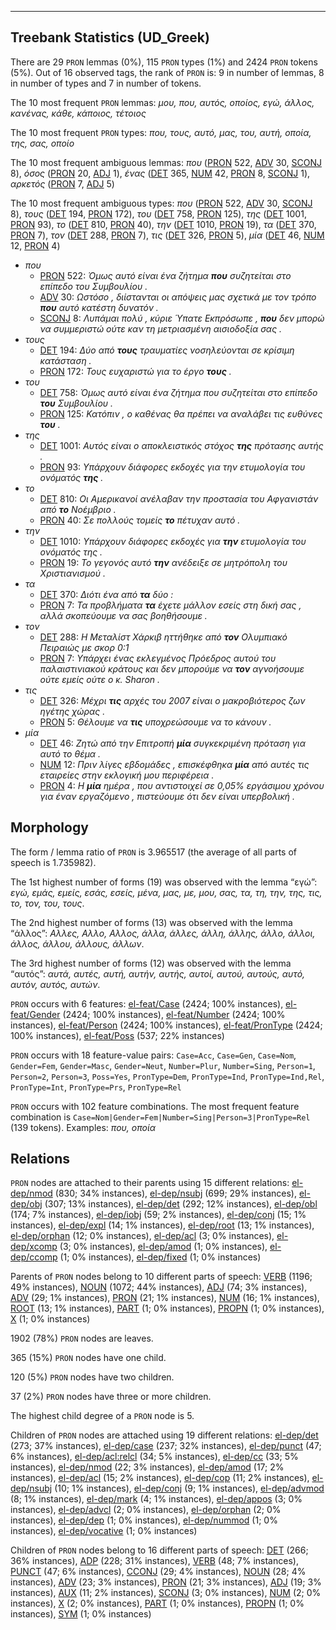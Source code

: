 

--------------------------------------------------------------------------------

## Treebank Statistics (UD_Greek)

There are 29 `PRON` lemmas (0%), 115 `PRON` types (1%) and 2424 `PRON` tokens (5%).
Out of 16 observed tags, the rank of `PRON` is: 9 in number of lemmas, 8 in number of types and 7 in number of tokens.

The 10 most frequent `PRON` lemmas: <em>μου, που, αυτός, οποίος, εγώ, άλλος, κανένας, κάθε, κάποιος, τέτοιος</em>

The 10 most frequent `PRON` types:  <em>που, τους, αυτό, μας, του, αυτή, οποία, της, σας, οποίο</em>

The 10 most frequent ambiguous lemmas: <em>που</em> ([PRON]() 522, [ADV]() 30, [SCONJ]() 8), <em>όσος</em> ([PRON]() 20, [ADJ]() 1), <em>ένας</em> ([DET]() 365, [NUM]() 42, [PRON]() 8, [SCONJ]() 1), <em>αρκετός</em> ([PRON]() 7, [ADJ]() 5)

The 10 most frequent ambiguous types:  <em>που</em> ([PRON]() 522, [ADV]() 30, [SCONJ]() 8), <em>τους</em> ([DET]() 194, [PRON]() 172), <em>του</em> ([DET]() 758, [PRON]() 125), <em>της</em> ([DET]() 1001, [PRON]() 93), <em>το</em> ([DET]() 810, [PRON]() 40), <em>την</em> ([DET]() 1010, [PRON]() 19), <em>τα</em> ([DET]() 370, [PRON]() 7), <em>τον</em> ([DET]() 288, [PRON]() 7), <em>τις</em> ([DET]() 326, [PRON]() 5), <em>μία</em> ([DET]() 46, [NUM]() 12, [PRON]() 4)


* <em>που</em>
  * [PRON]() 522: <em>Όμως αυτό είναι ένα ζήτημα <b>που</b> συζητείται στο επίπεδο του Συμβουλίου .</em>
  * [ADV]() 30: <em>Ωστόσο , διίστανται οι απόψεις μας σχετικά με τον τρόπο <b>που</b> αυτό κατέστη δυνατόν .</em>
  * [SCONJ]() 8: <em>Λυπάμαι πολύ , κύριε Ύπατε Εκπρόσωπε , <b>που</b> δεν μπορώ να συμμεριστώ ούτε καν τη μετριασμένη αισιοδοξία σας .</em>
* <em>τους</em>
  * [DET]() 194: <em>Δύο από <b>τους</b> τραυματίες νοσηλεύονται σε κρίσιμη κατάσταση .</em>
  * [PRON]() 172: <em>Τους ευχαριστώ για το έργο <b>τους</b> .</em>
* <em>του</em>
  * [DET]() 758: <em>Όμως αυτό είναι ένα ζήτημα που συζητείται στο επίπεδο <b>του</b> Συμβουλίου .</em>
  * [PRON]() 125: <em>Κατόπιν , ο καθένας θα πρέπει να αναλάβει τις ευθύνες <b>του</b> .</em>
* <em>της</em>
  * [DET]() 1001: <em>Αυτός είναι ο αποκλειστικός στόχος <b>της</b> πρότασης αυτής .</em>
  * [PRON]() 93: <em>Υπάρχουν διάφορες εκδοχές για την ετυμολογία του ονόματός <b>της</b> .</em>
* <em>το</em>
  * [DET]() 810: <em>Οι Αμερικανοί ανέλαβαν την προστασία του Αφγανιστάν από <b>το</b> Νοέμβριο .</em>
  * [PRON]() 40: <em>Σε πολλούς τομείς <b>το</b> πέτυχαν αυτό .</em>
* <em>την</em>
  * [DET]() 1010: <em>Υπάρχουν διάφορες εκδοχές για <b>την</b> ετυμολογία του ονόματός της .</em>
  * [PRON]() 19: <em>Το γεγονός αυτό <b>την</b> ανέδειξε σε μητρόπολη του Χριστιανισμού .</em>
* <em>τα</em>
  * [DET]() 370: <em>Διότι ένα από <b>τα</b> δύο :</em>
  * [PRON]() 7: <em>Τα προβλήματα <b>τα</b> έχετε μάλλον εσείς στη δική σας , αλλά σκοπεύουμε να σας βοηθήσουμε .</em>
* <em>τον</em>
  * [DET]() 288: <em>Η Μεταλίστ Χάρκιβ ηττήθηκε από <b>τον</b> Ολυμπιακό Πειραιώς με σκορ 0:1</em>
  * [PRON]() 7: <em>Υπάρχει ένας εκλεγμένος Πρόεδρος αυτού του παλαιστινιακού κράτους και δεν μπορούμε να <b>τον</b> αγνοήσουμε ούτε εμείς ούτε ο κ. Sharon .</em>
* <em>τις</em>
  * [DET]() 326: <em>Μέχρι <b>τις</b> αρχές του 2007 είναι ο μακροβιότερος ζων ηγέτης χώρας .</em>
  * [PRON]() 5: <em>Θέλουμε να <b>τις</b> υποχρεώσουμε να το κάνουν .</em>
* <em>μία</em>
  * [DET]() 46: <em>Ζητώ από την Επιτροπή <b>μία</b> συγκεκριμένη πρόταση για αυτό το θέμα .</em>
  * [NUM]() 12: <em>Πριν λίγες εβδομάδες , επισκέφθηκα <b>μία</b> από αυτές τις εταιρείες στην εκλογική μου περιφέρεια .</em>
  * [PRON]() 4: <em>Η <b>μία</b> ημέρα , που αντιστοιχεί σε 0,05% εργάσιμου χρόνου για έναν εργαζόμενο , πιστεύουμε ότι δεν είναι υπερβολική .</em>

## Morphology

The form / lemma ratio of `PRON` is 3.965517 (the average of all parts of speech is 1.735982).

The 1st highest number of forms (19) was observed with the lemma “εγώ”: <em>εγώ, εμάς, εμείς, εσάς, εσείς, μένα, μας, με, μου, σας, τα, τη, την, της, τις, το, τον, του, τους</em>.

The 2nd highest number of forms (13) was observed with the lemma “άλλος”: <em>Αλλες, Αλλο, Αλλος, άλλα, άλλες, άλλη, άλλης, άλλο, άλλοι, άλλος, άλλου, άλλους, άλλων</em>.

The 3rd highest number of forms (12) was observed with the lemma “αυτός”: <em>αυτά, αυτές, αυτή, αυτήν, αυτής, αυτοί, αυτού, αυτούς, αυτό, αυτόν, αυτός, αυτών</em>.

`PRON` occurs with 6 features: [el-feat/Case]() (2424; 100% instances), [el-feat/Gender]() (2424; 100% instances), [el-feat/Number]() (2424; 100% instances), [el-feat/Person]() (2424; 100% instances), [el-feat/PronType]() (2424; 100% instances), [el-feat/Poss]() (537; 22% instances)

`PRON` occurs with 18 feature-value pairs: `Case=Acc`, `Case=Gen`, `Case=Nom`, `Gender=Fem`, `Gender=Masc`, `Gender=Neut`, `Number=Plur`, `Number=Sing`, `Person=1`, `Person=2`, `Person=3`, `Poss=Yes`, `PronType=Dem`, `PronType=Ind`, `PronType=Ind,Rel`, `PronType=Int`, `PronType=Prs`, `PronType=Rel`

`PRON` occurs with 102 feature combinations.
The most frequent feature combination is `Case=Nom|Gender=Fem|Number=Sing|Person=3|PronType=Rel` (139 tokens).
Examples: <em>που, οποία</em>


## Relations

`PRON` nodes are attached to their parents using 15 different relations: [el-dep/nmod]() (830; 34% instances), [el-dep/nsubj]() (699; 29% instances), [el-dep/obj]() (307; 13% instances), [el-dep/det]() (292; 12% instances), [el-dep/obl]() (174; 7% instances), [el-dep/iobj]() (59; 2% instances), [el-dep/conj]() (15; 1% instances), [el-dep/expl]() (14; 1% instances), [el-dep/root]() (13; 1% instances), [el-dep/orphan]() (12; 0% instances), [el-dep/acl]() (3; 0% instances), [el-dep/xcomp]() (3; 0% instances), [el-dep/amod]() (1; 0% instances), [el-dep/ccomp]() (1; 0% instances), [el-dep/fixed]() (1; 0% instances)

Parents of `PRON` nodes belong to 10 different parts of speech: [VERB]() (1196; 49% instances), [NOUN]() (1072; 44% instances), [ADJ]() (74; 3% instances), [ADV]() (29; 1% instances), [PRON]() (21; 1% instances), [NUM]() (16; 1% instances), [ROOT]() (13; 1% instances), [PART]() (1; 0% instances), [PROPN]() (1; 0% instances), [X]() (1; 0% instances)

1902 (78%) `PRON` nodes are leaves.

365 (15%) `PRON` nodes have one child.

120 (5%) `PRON` nodes have two children.

37 (2%) `PRON` nodes have three or more children.

The highest child degree of a `PRON` node is 5.

Children of `PRON` nodes are attached using 19 different relations: [el-dep/det]() (273; 37% instances), [el-dep/case]() (237; 32% instances), [el-dep/punct]() (47; 6% instances), [el-dep/acl:relcl]() (34; 5% instances), [el-dep/cc]() (33; 5% instances), [el-dep/nmod]() (22; 3% instances), [el-dep/amod]() (17; 2% instances), [el-dep/acl]() (15; 2% instances), [el-dep/cop]() (11; 2% instances), [el-dep/nsubj]() (10; 1% instances), [el-dep/conj]() (9; 1% instances), [el-dep/advmod]() (8; 1% instances), [el-dep/mark]() (4; 1% instances), [el-dep/appos]() (3; 0% instances), [el-dep/advcl]() (2; 0% instances), [el-dep/orphan]() (2; 0% instances), [el-dep/dep]() (1; 0% instances), [el-dep/nummod]() (1; 0% instances), [el-dep/vocative]() (1; 0% instances)

Children of `PRON` nodes belong to 16 different parts of speech: [DET]() (266; 36% instances), [ADP]() (228; 31% instances), [VERB]() (48; 7% instances), [PUNCT]() (47; 6% instances), [CCONJ]() (29; 4% instances), [NOUN]() (28; 4% instances), [ADV]() (23; 3% instances), [PRON]() (21; 3% instances), [ADJ]() (19; 3% instances), [AUX]() (11; 2% instances), [SCONJ]() (3; 0% instances), [NUM]() (2; 0% instances), [X]() (2; 0% instances), [PART]() (1; 0% instances), [PROPN]() (1; 0% instances), [SYM]() (1; 0% instances)

